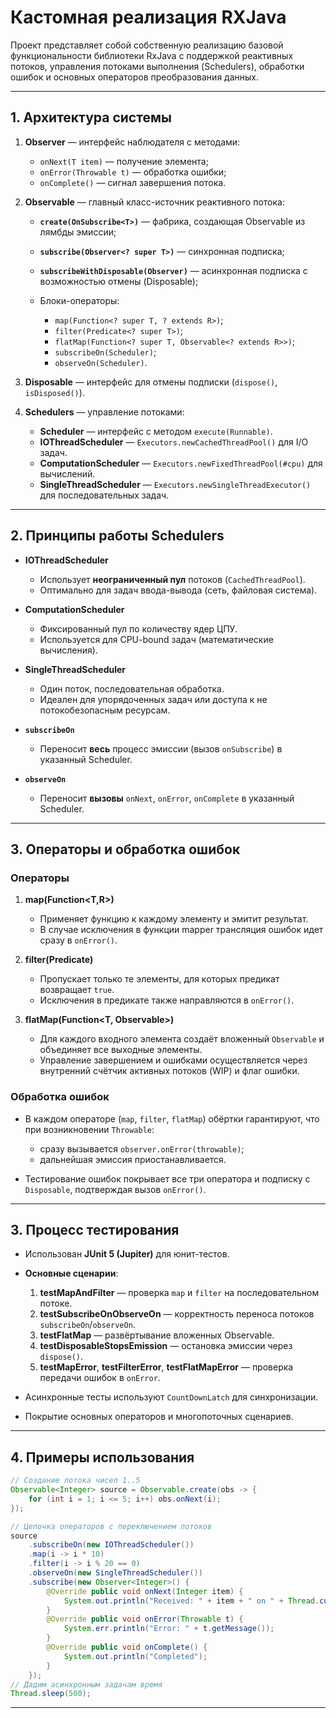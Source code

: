 # Кастомная реализация RXJava

Проект представляет собой собственную реализацию базовой функциональности библиотеки RxJava с поддержкой реактивных потоков, управления потоками выполнения (Schedulers), обработки ошибок и основных операторов преобразования данных.

---

## 1. Архитектура системы

1. **Observer<T>** — интерфейс наблюдателя с методами:

    * `onNext(T item)` — получение элемента;
    * `onError(Throwable t)` — обработка ошибки;
    * `onComplete()` — сигнал завершения потока.

2. **Observable<T>** — главный класс-источник реактивного потока:

    * **`create(OnSubscribe<T>)`** — фабрика, создающая Observable из лямбды эмиссии;
    * **`subscribe(Observer<? super T>)`** — синхронная подписка;
    * **`subscribeWithDisposable(Observer)`** — асинхронная подписка с возможностью отмены (Disposable);
    * Блоки-операторы:

        * `map(Function<? super T, ? extends R>)`;
        * `filter(Predicate<? super T>)`;
        * `flatMap(Function<? super T, Observable<? extends R>>)`;
        * `subscribeOn(Scheduler)`;
        * `observeOn(Scheduler)`.

3. **Disposable** — интерфейс для отмены подписки (`dispose()`, `isDisposed()`).

4. **Schedulers** — управление потоками:

    * **Scheduler** — интерфейс с методом `execute(Runnable)`.
    * **IOThreadScheduler** — `Executors.newCachedThreadPool()` для I/O задач.
    * **ComputationScheduler** — `Executors.newFixedThreadPool(#cpu)` для вычислений.
    * **SingleThreadScheduler** — `Executors.newSingleThreadExecutor()` для последовательных задач.

---

## 2. Принципы работы Schedulers

* **IOThreadScheduler**

    * Использует **неограниченный пул** потоков (`CachedThreadPool`).
    * Оптимально для задач ввода-вывода (сеть, файловая система).

* **ComputationScheduler**

    * Фиксированный пул по количеству ядер ЦПУ.
    * Используется для CPU-bound задач (математические вычисления).

* **SingleThreadScheduler**

    * Один поток, последовательная обработка.
    * Идеален для упорядоченных задач или доступа к не потокобезопасным ресурсам.

* **`subscribeOn`**

    * Переносит **весь** процесс эмиссии (вызов `onSubscribe`) в указанный Scheduler.

* **`observeOn`**

    * Переносит **вызовы** `onNext`, `onError`, `onComplete` в указанный Scheduler.

---

## 3. Операторы и обработка ошибок

### Операторы

1. **map(Function\<T,R>)**

    * Применяет функцию к каждому элементу и эмитит результат.
    * В случае исключения в функции mapper трансляция ошибок идет сразу в `onError()`.

2. **filter(Predicate<T>)**

    * Пропускает только те элементы, для которых предикат возвращает `true`.
    * Исключения в предикате также направляются в `onError()`.

3. **flatMap(Function\<T, Observable<R>>)**

    * Для каждого входного элемента создаёт вложенный `Observable` и объединяет все выходные элементы.
    * Управление завершением и ошибками осуществляется через внутренний счётчик активных потоков (WIP) и флаг ошибки.

### Обработка ошибок

* В каждом операторе (`map`, `filter`, `flatMap`) обёртки гарантируют, что при возникновении `Throwable`:

    * сразу вызывается `observer.onError(throwable)`;
    * дальнейшая эмиссия приостанавливается.
* Тестирование ошибок покрывает все три оператора и подписку с `Disposable`, подтверждая вызов `onError()`.

---

## 3. Процесс тестирования

* Использован **JUnit 5 (Jupiter)** для юнит-тестов.

* **Основные сценарии**:

    1. **testMapAndFilter** — проверка `map` и `filter` на последовательном потоке.
    2. **testSubscribeOnObserveOn** — корректность переноса потоков `subscribeOn`/`observeOn`.
    3. **testFlatMap** — развёртывание вложенных Observable.
    4. **testDisposableStopsEmission** — остановка эмиссии через `dispose()`.
    5. **testMapError**, **testFilterError**, **testFlatMapError** — проверка передачи ошибок в `onError`.

* Асинхронные тесты используют `CountDownLatch` для синхронизации.

* Покрытие основных операторов и многопоточных сценариев.

---

## 4. Примеры использования

```java
// Создание потока чисел 1..5
Observable<Integer> source = Observable.create(obs -> {
    for (int i = 1; i <= 5; i++) obs.onNext(i);
});

// Цепочка операторов с переключением потоков
source
    .subscribeOn(new IOThreadScheduler())
    .map(i -> i * 10)
    .filter(i -> i % 20 == 0)
    .observeOn(new SingleThreadScheduler())
    .subscribe(new Observer<Integer>() {
        @Override public void onNext(Integer item) {
            System.out.println("Received: " + item + " on " + Thread.currentThread().getName());
        }
        @Override public void onError(Throwable t) {
            System.err.println("Error: " + t.getMessage());
        }
        @Override public void onComplete() {
            System.out.println("Completed");
        }
    });
// Дадим асинхронным задачам время
Thread.sleep(500);
```
---
